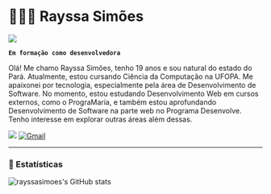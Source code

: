 # 👩🏾‍💻 Rayssa Simões

<div align="left"><img src="https://visitor-badge.laobi.icu/badge?page_id=florindorian.florindorian&right_color=limegreen&left_text=Profile%20Views"  /></div>

**`Em formação como desenvolvedora`**

Olá! Me chamo Rayssa Simões, tenho 19 anos e sou natural do estado do Pará. Atualmente, estou cursando Ciência da Computação na UFOPA. Me apaixonei por tecnologia, especialmente pela área de Desenvolvimento de Software. No momento, estou estudando Desenvolvimento Web em cursos externos, como o PrograMaria, e também estou aprofundando Desenvolvimento de Software na parte web no Programa Desenvolve. Tenho interesse em explorar outras áreas além dessas.

<div>
  <a href="https://www.linkedin.com/in/rayssa-simões-4a2896358/" target="_blank"><img src="https://img.shields.io/badge/-LinkedIn-%230077B5?style=for-the-badge&logo=linkedin&logoColor=white"></a> 
  <a href="https://mail.google.com/mail/?view=cm&fs=1&to=rayssasimoes27@gmail.com" target="_blank"><img src="https://img.shields.io/badge/-Gmail-%23D14836?style=for-the-badge&logo=gmail&logoColor=white" alt="Gmail"></a>
</div>

---

### 🤖 Estatísticas

![rayssasimoes's GitHub stats](https://github-readme-stats.vercel.app/api?username=rayssasimoes&show_icons=true&theme=radical)
